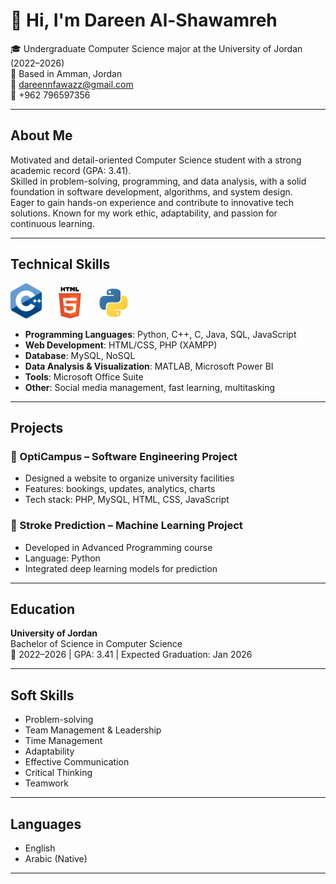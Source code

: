 # 👋 Hi, I'm Dareen Al-Shawamreh

🎓 Undergraduate Computer Science major at the University of Jordan (2022–2026)  
📍 Based in Amman, Jordan  
📧 dareennfawazz@gmail.com  
📱 +962 796597356  

---

## About Me

Motivated and detail-oriented Computer Science student with a strong academic record (GPA: 3.41).  
Skilled in problem-solving, programming, and data analysis, with a solid foundation in software development, algorithms, and system design.  
Eager to gain hands-on experience and contribute to innovative tech solutions. Known for my work ethic, adaptability, and passion for continuous learning.

---

## Technical Skills


<img src="c++.png" alt="Logo 1" width="50" style="margin-right: 20px;"><img src="html.png" alt="Logo 2" width="50" style="margin-right: 20px;"><img src="python.jpg" alt="Logo 3" width="50">

- **Programming Languages**: Python, C++, C, Java, SQL, JavaScript  
- **Web Development**: HTML/CSS, PHP (XAMPP)  
- **Database**: MySQL, NoSQL  
- **Data Analysis & Visualization**: MATLAB, Microsoft Power BI  
- **Tools**: Microsoft Office Suite  
- **Other**: Social media management, fast learning, multitasking

---

## Projects

### 🔹 OptiCampus – Software Engineering Project
- Designed a website to organize university facilities  
- Features: bookings, updates, analytics, charts  
- Tech stack: PHP, MySQL, HTML, CSS, JavaScript

### 🔹 Stroke Prediction – Machine Learning Project
- Developed in Advanced Programming course  
- Language: Python  
- Integrated deep learning models for prediction

---

## Education

**University of Jordan**  
Bachelor of Science in Computer Science  
📅 2022–2026 | GPA: 3.41 | Expected Graduation: Jan 2026

---

## Soft Skills

- Problem-solving  
- Team Management & Leadership  
- Time Management  
- Adaptability  
- Effective Communication  
- Critical Thinking  
- Teamwork

---

## Languages

- English  
- Arabic (Native)

---

